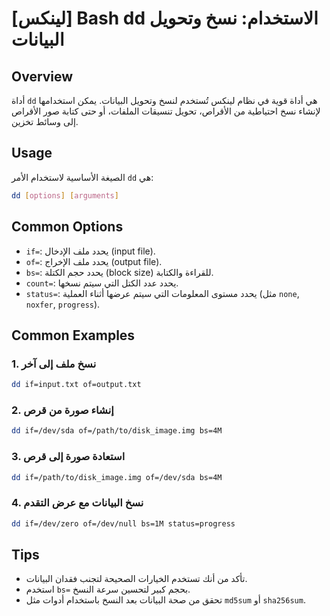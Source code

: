# [لينكس] Bash dd الاستخدام: نسخ وتحويل البيانات

## Overview
أداة `dd` هي أداة قوية في نظام لينكس تُستخدم لنسخ وتحويل البيانات. يمكن استخدامها لإنشاء نسخ احتياطية من الأقراص، تحويل تنسيقات الملفات، أو حتى كتابة صور الأقراص إلى وسائط تخزين.

## Usage
الصيغة الأساسية لاستخدام الأمر `dd` هي:

```bash
dd [options] [arguments]
```

## Common Options
- `if=`: يحدد ملف الإدخال (input file).
- `of=`: يحدد ملف الإخراج (output file).
- `bs=`: يحدد حجم الكتلة (block size) للقراءة والكتابة.
- `count=`: يحدد عدد الكتل التي سيتم نسخها.
- `status=`: يحدد مستوى المعلومات التي سيتم عرضها أثناء العملية (مثل `none`, `noxfer`, `progress`).

## Common Examples
### 1. نسخ ملف إلى آخر
```bash
dd if=input.txt of=output.txt
```

### 2. إنشاء صورة من قرص
```bash
dd if=/dev/sda of=/path/to/disk_image.img bs=4M
```

### 3. استعادة صورة إلى قرص
```bash
dd if=/path/to/disk_image.img of=/dev/sda bs=4M
```

### 4. نسخ البيانات مع عرض التقدم
```bash
dd if=/dev/zero of=/dev/null bs=1M status=progress
```

## Tips
- تأكد من أنك تستخدم الخيارات الصحيحة لتجنب فقدان البيانات.
- استخدم `bs=` بحجم كبير لتحسين سرعة النسخ.
- تحقق من صحة البيانات بعد النسخ باستخدام أدوات مثل `md5sum` أو `sha256sum`.